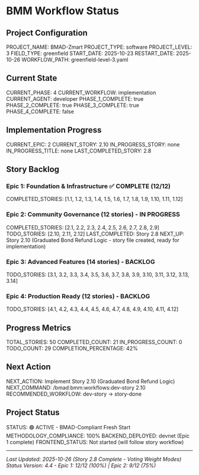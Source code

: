 # BMM Workflow Status

## Project Configuration

PROJECT_NAME: BMAD-Zmart
PROJECT_TYPE: software
PROJECT_LEVEL: 3
FIELD_TYPE: greenfield
START_DATE: 2025-10-23
RESTART_DATE: 2025-10-26
WORKFLOW_PATH: greenfield-level-3.yaml

## Current State

CURRENT_PHASE: 4
CURRENT_WORKFLOW: implementation
CURRENT_AGENT: developer
PHASE_1_COMPLETE: true
PHASE_2_COMPLETE: true
PHASE_3_COMPLETE: true
PHASE_4_COMPLETE: false

## Implementation Progress

CURRENT_EPIC: 2
CURRENT_STORY: 2.10
IN_PROGRESS_STORY: none
IN_PROGRESS_TITLE: none
LAST_COMPLETED_STORY: 2.8

## Story Backlog

### Epic 1: Foundation & Infrastructure ✅ COMPLETE (12/12)
COMPLETED_STORIES: [1.1, 1.2, 1.3, 1.4, 1.5, 1.6, 1.7, 1.8, 1.9, 1.10, 1.11, 1.12]

### Epic 2: Community Governance (12 stories) - IN PROGRESS
COMPLETED_STORIES: [2.1, 2.2, 2.3, 2.4, 2.5, 2.6, 2.7, 2.8, 2.9]
TODO_STORIES: [2.10, 2.11, 2.12]
LAST_COMPLETED: Story 2.8
NEXT_UP: Story 2.10 (Graduated Bond Refund Logic - story file created, ready for implementation)

### Epic 3: Advanced Features (14 stories) - BACKLOG
TODO_STORIES: [3.1, 3.2, 3.3, 3.4, 3.5, 3.6, 3.7, 3.8, 3.9, 3.10, 3.11, 3.12, 3.13, 3.14]

### Epic 4: Production Ready (12 stories) - BACKLOG
TODO_STORIES: [4.1, 4.2, 4.3, 4.4, 4.5, 4.6, 4.7, 4.8, 4.9, 4.10, 4.11, 4.12]

## Progress Metrics

TOTAL_STORIES: 50
COMPLETED_COUNT: 21
IN_PROGRESS_COUNT: 0
TODO_COUNT: 29
COMPLETION_PERCENTAGE: 42%

## Next Action

NEXT_ACTION: Implement Story 2.10 (Graduated Bond Refund Logic)
NEXT_COMMAND: /bmad:bmm:workflows:dev-story 2.10
RECOMMENDED_WORKFLOW: dev-story → story-done

## Project Status

STATUS: 🟢 ACTIVE - BMAD-Compliant Fresh Start
METHODOLOGY_COMPLIANCE: 100%
BACKEND_DEPLOYED: devnet (Epic 1 complete)
FRONTEND_STATUS: Not started (will follow story workflow)

---

_Last Updated: 2025-10-26 (Story 2.8 Complete - Voting Weight Modes)_
_Status Version: 4.4 - Epic 1: 12/12 (100%) | Epic 2: 9/12 (75%)_
